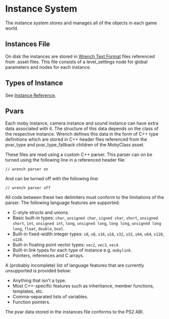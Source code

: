 # Instance System

The instance system stores and manages all of the objects in each game world.

## Instances File

On disk the instances are stored in [Wrench Text Format](wrench_text_format.md) files referenced from .asset files. This file consists of a level_settings node for global parameters and nodes for each instance.

## Types of Instance

See [Instance Reference](instance_reference.md).

## Pvars

Each moby instance, camera instance and sound instance can have extra data associated with it. The structure of this data depends on the class of the respective instance. Wrench defines this data in the form of C++ type definitions which are stored in C++ header files referenced from the pvar_type and pvar_type_fallback children of the MobyClass asset.

These files are read using a custom C++ parser. This parser can on be turned using the following line in a referenced header file:

```
// wrench parser on
```

And can be turned off with the following line:

```
// wrench parser off
```

All code between these two delimiters must conform to the limitations of the parser. The following language features are supported:

- C-style structs and unions.
- Basic built-in types: `char`, `unsigned char`, `signed char`, `short`, `unsigned short`, `int`, `unsigned int`, `long`, `unsigned long`, `long long`, `unsigned long long`, `float`, `double`, `bool`.
- Built-in fixed-width integer types: `s8`, `u8`, `s16`, `u16`, `s32`, `u32`, `s64`, `u64`, `s128`, `u128`.
- Built-in floating point vector types: `vec2`, `vec3`, `vec4`.
- Built-in link types for each type of instance e.g. `mobylink`.
- Pointers, references and C arrays.

A (probably incomplete) list of language features that are currently unsupported is provided below:

- Anything that isn't a type.
- Most C++-specific features such as inheritance, member functions, templates, etc.
- Comma-separated lists of variables.
- Function pointers.

The pvar data stored in the instances file conforms to the PS2 ABI.
